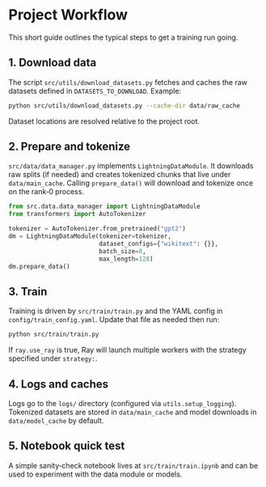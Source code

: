 # Project Workflow

This short guide outlines the typical steps to get a training run going.

## 1. Download data

The script `src/utils/download_datasets.py` fetches and caches the raw datasets defined in `DATASETS_TO_DOWNLOAD`. Example:

```bash
python src/utils/download_datasets.py --cache-dir data/raw_cache
```

Dataset locations are resolved relative to the project root.

## 2. Prepare and tokenize

`src/data/data_manager.py` implements `LightningDataModule`. It downloads raw splits (if needed) and creates tokenized chunks that live under `data/main_cache`. Calling `prepare_data()` will download and tokenize once on the rank‑0 process.

```python
from src.data.data_manager import LightningDataModule
from transformers import AutoTokenizer

tokenizer = AutoTokenizer.from_pretrained("gpt2")
dm = LightningDataModule(tokenizer=tokenizer,
                         dataset_configs={"wikitext": {}},
                         batch_size=8,
                         max_length=128)
dm.prepare_data()
```

## 3. Train

Training is driven by `src/train/train.py` and the YAML config in `config/train_config.yaml`. Update that file as needed then run:

```bash
python src/train/train.py
```

If `ray.use_ray` is true, Ray will launch multiple workers with the strategy specified under `strategy:`.

## 4. Logs and caches

Logs go to the `logs/` directory (configured via `utils.setup_logging`). Tokenized datasets are stored in `data/main_cache` and model downloads in `data/model_cache` by default.

## 5. Notebook quick test

A simple sanity‑check notebook lives at `src/train/train.ipynb` and can be used to experiment with the data module or models.


